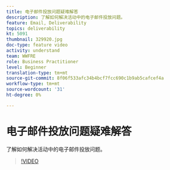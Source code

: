```yaml
---
title: 电子邮件投放问题疑难解答
description: 了解如何解决活动中的电子邮件投放问题。
feature: Email, Deliverability
topics: deliverability
kt: 5091
thumbnail: 329920.jpg
doc-type: feature video
activity: understand
team: WWFRE
role: Business Practitioner
level: Beginner
translation-type: tm+mt
source-git-commit: 8f06f533afc34b4bcf7fcc690c1b9ab5cafcef4a
workflow-type: tm+mt
source-wordcount: '31'
ht-degree: 0%

---
```



# 电子邮件投放问题疑难解答

了解如何解决活动中的电子邮件投放问题。

>[!VIDEO](https://video.tv.adobe.com/v/329920?quality=12)
